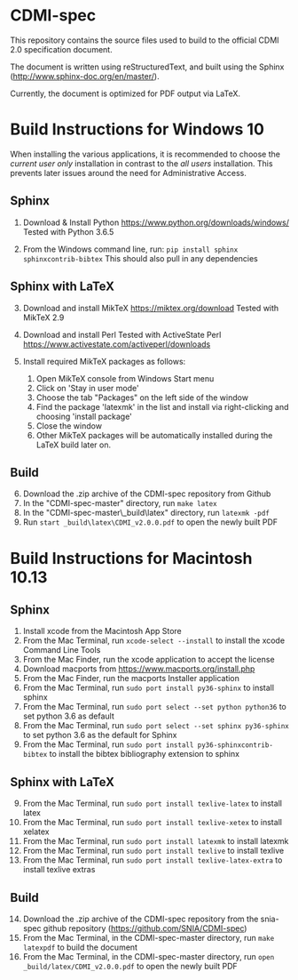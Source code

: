 # CDMI-spec

This repository contains the source files used to build to the official CDMI 2.0 specification document.

The document is written using reStructuredText, and built using the Sphinx (http://www.sphinx-doc.org/en/master/).

Currently, the document is optimized for PDF output via LaTeX.

Build Instructions for Windows 10
=================================

When installing the various applications, it is recommended to choose the _current user only_ installation in contrast to the _all users_ installation. This prevents later issues around the need for Administrative Access.

Sphinx
------

1. Download & Install Python 
   https://www.python.org/downloads/windows/
   Tested with Python 3.6.5

2. From the Windows command line, run: `pip install sphinx sphinxcontrib-bibtex`
   This should also pull in any dependencies

Sphinx with LaTeX
-----------------

3. Download and install MikTeX
   https://miktex.org/download
   Tested with MikTeX 2.9

4. Download and install Perl
   Tested with ActiveState Perl
   https://www.activestate.com/activeperl/downloads

5. Install required MikTeX packages as follows: 

   1. Open MikTeX console from Windows Start menu
   2. Click on 'Stay in user mode'
   3. Choose the tab "Packages" on the left side of the window
   4. Find the package 'latexmk' in the list and install via right-clicking and choosing 'install package'
   5. Close the window
   6. Other MikTeX packages will be automatically installed during the LaTeX build later on.

Build
-----

6. Download the .zip archive of the CDMI-spec repository from Github
7. In the "CDMI-spec-master" directory, run `make latex`
8. In the "CDMI-spec-master\\_build\latex" directory, run `latexmk -pdf`
9. Run `start _build\latex\CDMI_v2.0.0.pdf` to open the newly built PDF


Build Instructions for Macintosh 10.13
======================================

Sphinx
------

1. Install xcode from the Macintosh App Store
2. From the Mac Terminal, run `xcode-select --install` to install the xcode Command Line Tools
3. From the Mac Finder, run the xcode application to accept the license
4. Download macports from https://www.macports.org/install.php
5. From the Mac Finder, run the macports Installer application
6. From the Mac Terminal, run `sudo port install py36-sphinx` to install sphinx
7. From the Mac Terminal, run `sudo port select --set python python36` to set python 3.6 as default
8. From the Mac Terminal, run `sudo port select --set sphinx py36-sphinx` to set python 3.6 as the default for Sphinx
9. From the Mac Terminal, run `sudo port install py36-sphinxcontrib-bibtex` to install the bibtex bibliography extension to sphinx

Sphinx with LaTeX
-----------------

9. From the Mac Terminal, run `sudo port install texlive-latex` to install latex
10. From the Mac Terminal, run `sudo port install texlive-xetex` to install xelatex
11. From the Mac Terminal, run `sudo port install latexmk` to install latexmk
12. From the Mac Terminal, run `sudo port install texlive` to install texlive
13. From the Mac Terminal, run `sudo port install texlive-latex-extra` to install texlive extras

Build
-----

14. Download the .zip archive of the CDMI-spec repository from the snia-spec github repository (https://github.com/SNIA/CDMI-spec)
15. From the Mac Terminal, in the CDMI-spec-master directory, run `make latexpdf` to build the document
16. From the Mac Terminal, in the CDMI-spec-master directory, run `open _build/latex/CDMI_v2.0.0.pdf` to open the newly built PDF







